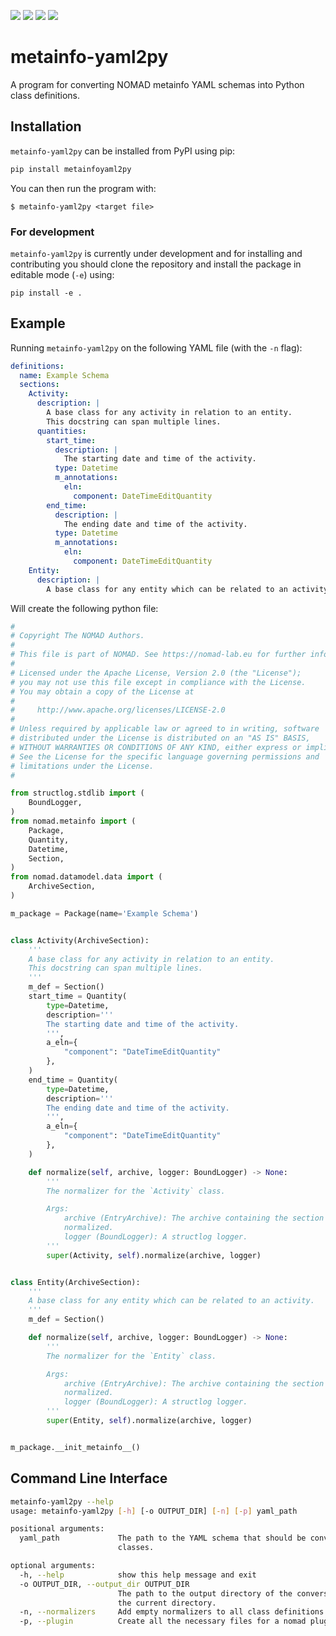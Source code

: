 ![](https://github.com/FAIRmat-NFDI/pynxtools/actions/workflows/publish.yml/badge.svg)
![](https://img.shields.io/pypi/pyversions/metainfoyaml2py)
![](https://img.shields.io/pypi/l/metainfoyaml2py)
![](https://img.shields.io/pypi/v/metainfoyaml2py)

# metainfo-yaml2py
A program for converting NOMAD metainfo YAML schemas into Python class definitions.

## Installation
`metainfo-yaml2py` can be installed from PyPI using pip:
```sh
pip install metainfoyaml2py
```
You can then run the program with:

```
$ metainfo-yaml2py <target file>
```

### For development
`metainfo-yaml2py` is currently under development and for installing and contributing you should clone the repository and install the package in editable mode (`-e`) using:
```
pip install -e .
```

## Example
Running `metainfo-yaml2py` on the following YAML file (with the `-n` flag):
```yaml
definitions:
  name: Example Schema
  sections:
    Activity:
      description: |
        A base class for any activity in relation to an entity.
        This docstring can span multiple lines.
      quantities:
        start_time:
          description: |
            The starting date and time of the activity.
          type: Datetime
          m_annotations:
            eln:
              component: DateTimeEditQuantity
        end_time:
          description: |
            The ending date and time of the activity.
          type: Datetime
          m_annotations:
            eln:
              component: DateTimeEditQuantity
    Entity:
      description: |
        A base class for any entity which can be related to an activity.
```

Will create the following python file:
```python
#
# Copyright The NOMAD Authors.
#
# This file is part of NOMAD. See https://nomad-lab.eu for further info.
#
# Licensed under the Apache License, Version 2.0 (the "License");
# you may not use this file except in compliance with the License.
# You may obtain a copy of the License at
#
#     http://www.apache.org/licenses/LICENSE-2.0
#
# Unless required by applicable law or agreed to in writing, software
# distributed under the License is distributed on an "AS IS" BASIS,
# WITHOUT WARRANTIES OR CONDITIONS OF ANY KIND, either express or implied.
# See the License for the specific language governing permissions and
# limitations under the License.
#

from structlog.stdlib import (
    BoundLogger,
)
from nomad.metainfo import (
    Package,
    Quantity,
    Datetime,
    Section,
)
from nomad.datamodel.data import (
    ArchiveSection,
)

m_package = Package(name='Example Schema')


class Activity(ArchiveSection):
    '''
    A base class for any activity in relation to an entity.
    This docstring can span multiple lines.
    '''
    m_def = Section()
    start_time = Quantity(
        type=Datetime,
        description='''
        The starting date and time of the activity.
        ''',
        a_eln={
            "component": "DateTimeEditQuantity"
        },
    )
    end_time = Quantity(
        type=Datetime,
        description='''
        The ending date and time of the activity.
        ''',
        a_eln={
            "component": "DateTimeEditQuantity"
        },
    )

    def normalize(self, archive, logger: BoundLogger) -> None:
        '''
        The normalizer for the `Activity` class.

        Args:
            archive (EntryArchive): The archive containing the section that is being
            normalized.
            logger (BoundLogger): A structlog logger.
        '''
        super(Activity, self).normalize(archive, logger)


class Entity(ArchiveSection):
    '''
    A base class for any entity which can be related to an activity.
    '''
    m_def = Section()

    def normalize(self, archive, logger: BoundLogger) -> None:
        '''
        The normalizer for the `Entity` class.

        Args:
            archive (EntryArchive): The archive containing the section that is being
            normalized.
            logger (BoundLogger): A structlog logger.
        '''
        super(Entity, self).normalize(archive, logger)


m_package.__init_metainfo__()

```

## Command Line Interface
```sh
metainfo-yaml2py --help
usage: metainfo-yaml2py [-h] [-o OUTPUT_DIR] [-n] [-p] yaml_path

positional arguments:
  yaml_path             The path to the YAML schema that should be converted to Python
                        classes.

optional arguments:
  -h, --help            show this help message and exit
  -o OUTPUT_DIR, --output_dir OUTPUT_DIR
                        The path to the output directory of the conversion. Defaults to
                        the current directory.
  -n, --normalizers     Add empty normalizers to all class definitions.
  -p, --plugin          Create all the necessary files for a nomad plugin.
```